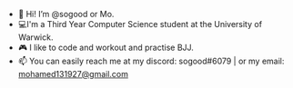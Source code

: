 
- 👋 Hi! I’m @sogood or Mo.
- 💻I'm a Third Year Computer Science student at the University of Warwick. 
- 🎮 I like to code and workout and practise BJJ.
- 📫 You can easily reach me at my discord: sogood#6079 | or my email: mohamed131927@gmail.com
<!---
Disgustin/Disgustin is a ✨ special ✨ repository because its `README.md` (this file) appears on your GitHub profile.
You can click the Preview link to take a look at your changes.
--->
